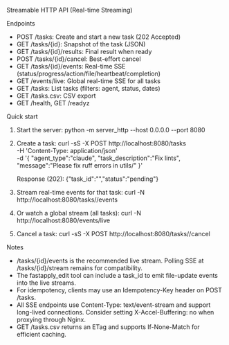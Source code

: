 Streamable HTTP API (Real-time Streaming)

Endpoints

- POST /tasks: Create and start a new task (202 Accepted)
- GET /tasks/{id}: Snapshot of the task (JSON)
- GET /tasks/{id}/results: Final result when ready
- POST /tasks/{id}/cancel: Best-effort cancel
- GET /tasks/{id}/events: Real-time SSE (status/progress/action/file/heartbeat/completion)
- GET /events/live: Global real-time SSE for all tasks
- GET /tasks: List tasks (filters: agent, status, dates)
- GET /tasks.csv: CSV export
- GET /health, GET /readyz

Quick start

1) Start the server:
   python -m server_http --host 0.0.0.0 --port 8080

2) Create a task:
   curl -sS -X POST http://localhost:8080/tasks \
     -H 'Content-Type: application/json' \
     -d '{
           "agent_type":"claude",
           "task_description":"Fix lints",
           "message":"Please fix ruff errors in utils/"
         }'

   Response (202): {"task_id":"<id>","status":"pending"}

3) Stream real-time events for that task:
   curl -N http://localhost:8080/tasks/<id>/events

4) Or watch a global stream (all tasks):
   curl -N http://localhost:8080/events/live

5) Cancel a task:
   curl -sS -X POST http://localhost:8080/tasks/<id>/cancel

Notes

- /tasks/{id}/events is the recommended live stream. Polling SSE at /tasks/{id}/stream remains for compatibility.
- The fastapply_edit tool can include a task_id to emit file-update events into the live streams.
- For idempotency, clients may use an Idempotency-Key header on POST /tasks.
- All SSE endpoints use Content-Type: text/event-stream and support long-lived connections. Consider setting X-Accel-Buffering: no when proxying through Nginx.
- GET /tasks.csv returns an ETag and supports If-None-Match for efficient caching.
